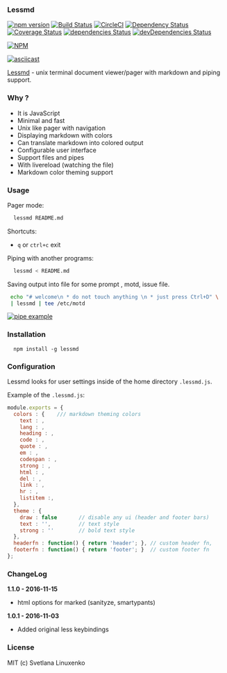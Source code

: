 ### Lessmd

[![npm version](https://img.shields.io/npm/v/lessmd.svg)](https://www.npmjs.com/package/lessmd)
[![Build Status](https://travis-ci.org/linuxenko/lessmd.svg?branch=master)](https://travis-ci.org/linuxenko/lessmd)
[![CircleCI](https://circleci.com/gh/linuxenko/lessmd.svg?style=svg)](https://circleci.com/gh/linuxenko/lessmd)
[![Dependency Status](https://dependencyci.com/github/linuxenko/lessmd/badge)](https://dependencyci.com/github/linuxenko/lessmd) [![Coverage Status](https://coveralls.io/repos/github/linuxenko/lessmd/badge.svg)](https://coveralls.io/github/linuxenko/lessmd)
[![dependencies Status](https://david-dm.org/linuxenko/lessmd/status.svg)](https://david-dm.org/linuxenko/lessmd)
[![devDependencies Status](https://david-dm.org/linuxenko/lessmd/dev-status.svg)](https://david-dm.org/linuxenko/lessmd?type=dev)

[![NPM](https://nodei.co/npm-dl/lessmd.png)](https://nodei.co/npm/lessmd/)


[![asciicast](https://asciinema.org/a/90323.png)](https://asciinema.org/a/90323)

[Lessmd](https://git.io/lessmd) - unix terminal document viewer/pager with markdown 
and piping support.

### Why ?

  * It is JavaScript
  * Minimal and fast
  * Unix like pager with navigation
  * Displaying markdown with colors
  * Can translate markdown into colored output
  * Configurable user interface
  * Support files and pipes
  * With livereload (watching the file)
  * Markdown color theming support


### Usage

Pager mode:

```sh
  lessmd README.md
```

Shortcuts:
  * `q` or `ctrl+c` exit

Piping with another programs:

```sh
  lessmd < README.md
```

Saving output into file for some prompt , motd, issue file.

```sh
 echo "# welcome\n * do not touch anything \n * just press Ctrl+D" \
 | lessmd | tee /etc/motd
```

[![pipe example](https://raw.githubusercontent.com/linuxenko/lessmd/master/misc/pipe-example.png)](https://raw.githubusercontent.com/linuxenko/lessmd/master/misc/pipe-example.png)

### Installation

```
  npm install -g lessmd
```


### Configuration

Lessmd looks for user settings inside of the home directory `.lessmd.js`.

Example of the `.lessmd.js`:

```js
module.exports = {
  colors : {    /// markdown theming colors
    text : ,    
    lang : ,
    heading : ,
    code : ,
    quote : ,
    em : ,
    codespan : ,
    strong : ,
    html : ,
    del : ,
    link : ,
    hr : ,
    listitem :,
  },
  theme : {
    draw : false       // disable any ui (header and footer bars)
    text : '',         // text style
    strong : ''        // bold text style 
  },
  headerfn : function() { return 'header'; }, // custom header fn,
  footerfn : function() { return 'footer'; }  // custom footer fn
};
```

### ChangeLog

**1.1.0 - 2016-11-15**

  * html options for marked (sanityze, smartypants)

**1.0.1 - 2016-11-03**

  * Added original less keybindings


### License

MIT (c) Svetlana Linuxenko

